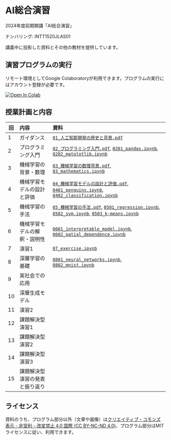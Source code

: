 AI総合演習
=========

2024年度前期開講「AI総合演習」

ナンバリング: INTT1520JLAS01

講義中に投影した資料とその他の教材を提供しています。

## 演習プログラムの実行

リモート環境としてGoogle Colaboratoryが利用できます。プログラムの実行にはアカウント登録が必要です。

[![Open In Colab](https://colab.research.google.com/assets/colab-badge.svg)](https://colab.research.google.com/github/uribo/exeai/blob/main/)

## 授業計画と内容

| 回 | 内容 | 資料 |
|----|:-----|:-----|
| 1  | ガイダンス | [`01_人工知能開発の歴史と背景.pdf`](slide/01_人工知能開発の歴史と背景.pdf) |
| 2  | プログラミング入門 | [`02_プログラミング入門.pdf`](slide/02_プログラミング入門.pdf), [`0201_pandas.ipynb`](week02/0201_pandas.ipynb), [`0202_matplotlib.ipynb`](week02/0202_matplotlib.ipynb) |
| 3  | 機械学習の背景・数理 | [`03_機械学習の数理背景.pdf`](slide/03_機械学習の数理背景.pdf), [`03_mathematics.ipynb`](week03/03_mathematics.ipynb) |
| 4  | 機械学習モデルの設計と評価 | [`04_機械学習モデルの設計と評価.pdf`](slide/04_機械学習モデルの設計と評価.pdf), [`0401_penguins.ipynb`](week04/0401_penguins.ipynb), [`0402_classification.ipynb`](week04/0402_classification.ipynb) |
| 5  | 機械学習の手法 | [`05_機械学習の手法.pdf`](slide/05_機械学習の手法.pdf), [`0501_regression.ipynb`](week05/0501_regression.ipynb), [`0502_svm.ipynb`](week05/0502_svm.ipynb), [`0503_k-means.ipynb`](week05/0503_k-means.ipynb) |
| 6  | 機械学習モデルの解釈・説明性 | [`0601_interpretable_model.ipynb`](week06/0601_interpretable_model.ipynb), [`0602_patial_dependence.ipynb`](week06/0602_patial_dependence.ipynb) |
| 7  | 演習1 | [`07_exercise.ipynb`](week07/07_exercise.ipynb) |
| 8  | 深層学習の基礎 | [`0801_neural_networks.ipynb`](week08/0801_neural_networks.ipynb), [`0802_mnist.ipynb`](week08/0802_mnist.ipynb) | 
| 9  | 実社会での応用 | |
| 10 | 深層生成モデル | |
| 11 | 演習2 | |
| 12 | 課題解決型演習1 | |
| 13 | 課題解決型演習2 | |
| 14 | 課題解決型演習3 | |
| 15 | 課題解決型演習の発表と振り返り | |

## ライセンス

資料のうち、プログラム部分以外（文章や画像）は[クリエイティブ・コモンズ 表示 - 非営利 - 改変禁止 4.0 国際 (CC BY-NC-ND 4.0)](https://creativecommons.org/licenses/by-nc-nd/4.0/deed.ja)、プログラム部分はMITライセンスに従い、利用できます。

